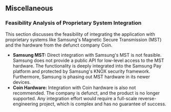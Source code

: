 ## Miscellaneous

### Feasibility Analysis of Proprietary System Integration

This section discusses the feasibility of integrating the application with proprietary systems like Samsung's Magnetic Secure Transmission (MST) and the hardware from the defunct company Coin.

*   **Samsung MST:** Direct integration with Samsung's MST is not feasible. Samsung does not provide a public API for low-level access to the MST hardware. The functionality is deeply integrated into the Samsung Pay platform and protected by Samsung's KNOX security framework. Furthermore, Samsung is phasing out MST hardware in its newer devices.
*   **Coin Hardware:** Integration with Coin hardware is also not recommended. The company is defunct, and the product is no longer supported. Any integration effort would require a full-scale reverse-engineering project, which is complex and has no guarantee of success.
